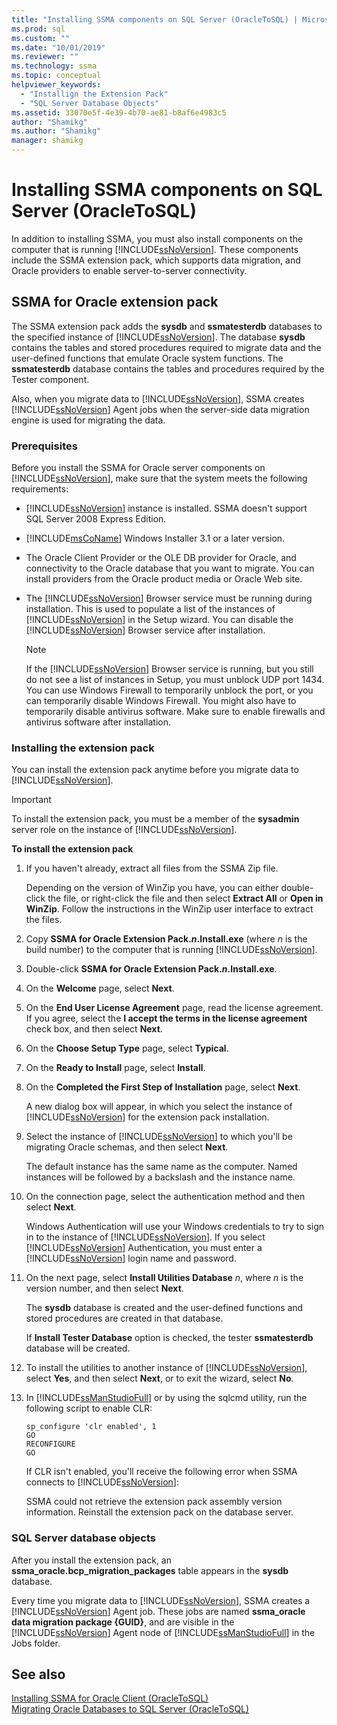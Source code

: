 ```yaml
---
title: "Installing SSMA components on SQL Server (OracleToSQL) | Microsoft Docs"
ms.prod: sql
ms.custom: ""
ms.date: "10/01/2019"
ms.reviewer: ""
ms.technology: ssma
ms.topic: conceptual
helpviewer_keywords: 
  - "Installign the Extension Pack"
  - "SQL Server Database Objects"
ms.assetid: 33070e5f-4e39-4b70-ae81-b8af6e4983c5
author: "Shamikg"
ms.author: "Shamikg"
manager: shamikg
---
```

# Installing SSMA components on SQL Server (OracleToSQL)

In addition to installing SSMA, you must also install components on the computer that is running [!INCLUDE[ssNoVersion](../../includes/ssnoversion-md.md)]. These components include the SSMA extension pack, which supports data migration, and Oracle providers to enable server-to-server connectivity.  
  
## SSMA for Oracle extension pack

The SSMA extension pack adds the **sysdb** and **ssmatesterdb** databases to the specified instance of [!INCLUDE[ssNoVersion](../../includes/ssnoversion-md.md)]. The database **sysdb** contains the tables and stored procedures required to migrate data and the user-defined functions that emulate Oracle system functions. The **ssmatesterdb** database contains the tables and procedures required by the Tester component.  
  
Also, when you migrate data to [!INCLUDE[ssNoVersion](../../includes/ssnoversion-md.md)], SSMA creates [!INCLUDE[ssNoVersion](../../includes/ssnoversion-md.md)] Agent jobs when the server-side data migration engine is used for migrating the data.  
  
### Prerequisites

Before you install the SSMA for Oracle server components on [!INCLUDE[ssNoVersion](../../includes/ssnoversion-md.md)], make sure that the system meets the following requirements:  
  
- [!INCLUDE[ssNoVersion](../../includes/ssnoversion-md.md)] instance is installed. SSMA doesn't support SQL Server 2008 Express Edition.
  
- [!INCLUDE[msCoName](../../includes/msconame_md.md)] Windows Installer 3.1 or a later version.  
  
- The Oracle Client Provider or the OLE DB provider for Oracle, and connectivity to the Oracle database that you want to migrate. You can install providers from the Oracle product media or Oracle Web site.  
  
- The [!INCLUDE[ssNoVersion](../../includes/ssnoversion-md.md)] Browser service must be running during installation. This is used to populate a list of the instances of [!INCLUDE[ssNoVersion](../../includes/ssnoversion-md.md)] in the Setup wizard. You can disable the [!INCLUDE[ssNoVersion](../../includes/ssnoversion-md.md)] Browser service after installation.  
  
    > [!NOTE]  
    > If the [!INCLUDE[ssNoVersion](../../includes/ssnoversion-md.md)] Browser service is running, but you still do not see a list of instances in Setup, you must unblock UDP port 1434. You can use Windows Firewall to temporarily unblock the port, or you can temporarily disable Windows Firewall. You might also have to temporarily disable antivirus software. Make sure to enable firewalls and antivirus software after installation.  
  
### Installing the extension pack

You can install the extension pack anytime before you migrate data to [!INCLUDE[ssNoVersion](../../includes/ssnoversion-md.md)].  
  
> [!IMPORTANT]  
> To install the extension pack, you must be a member of the **sysadmin** server role on the instance of [!INCLUDE[ssNoVersion](../../includes/ssnoversion-md.md)].  
  
**To install the extension pack**
  
1. If you haven't already, extract all files from the SSMA Zip file.  
  
    Depending on the version of WinZip you have, you can either double-click the file, or right-click the file and then select **Extract All** or **Open in WinZip**. Follow the instructions in the WinZip user interface to extract the files.  
  
2. Copy **SSMA for Oracle Extension Pack.*n*.Install.exe** (where *n* is the build number) to the computer that is running [!INCLUDE[ssNoVersion](../../includes/ssnoversion-md.md)].  
  
3. Double-click **SSMA for Oracle Extension Pack.*n*.Install.exe**.  
  
4. On the **Welcome** page, select **Next**.  
  
5. On the **End User License Agreement** page, read the license agreement. If you agree, select the **I accept the terms in the license agreement** check box, and then select **Next**.  
  
6. On the **Choose Setup Type** page, select **Typical**.  
  
7. On the **Ready to Install** page, select **Install**.  
  
8. On the **Completed the First Step of Installation** page, select **Next**.  
  
    A new dialog box will appear, in which you select the instance of [!INCLUDE[ssNoVersion](../../includes/ssnoversion-md.md)] for the extension pack installation.  
  
9. Select the instance of [!INCLUDE[ssNoVersion](../../includes/ssnoversion-md.md)] to which you'll be migrating Oracle schemas, and then select **Next**.  
  
    The default instance has the same name as the computer. Named instances will be followed by a backslash and the instance name.  
  
10. On the connection page, select the authentication method and then select **Next**.  
  
    Windows Authentication will use your Windows credentials to try to sign in to the instance of [!INCLUDE[ssNoVersion](../../includes/ssnoversion-md.md)]. If you select [!INCLUDE[ssNoVersion](../../includes/ssnoversion-md.md)] Authentication, you must enter a [!INCLUDE[ssNoVersion](../../includes/ssnoversion-md.md)] login name and password.  
  
11. On the next page, select **Install Utilities Database** *n*, where *n* is the version number, and then select **Next**.  
  
    The **sysdb** database is created and the user-defined functions and stored procedures are created in that database.  
  
    If **Install Tester Database** option is checked, the tester **ssmatesterdb** database will be created.  
  
12. To install the utilities to another instance of [!INCLUDE[ssNoVersion](../../includes/ssnoversion-md.md)], select **Yes**, and then select **Next**, or to exit the wizard, select **No**.  
  
13. In [!INCLUDE[ssManStudioFull](../../includes/ssmanstudiofull-md.md)] or by using the sqlcmd utility, run the following script to enable CLR:  
  
    ```
    sp_configure 'clr enabled', 1  
    GO  
    RECONFIGURE  
    GO  
    ```

    If CLR isn't enabled, you'll receive the following error when SSMA connects to [!INCLUDE[ssNoVersion](../../includes/ssnoversion-md.md)]:  
  
    SSMA could not retrieve the extension pack assembly version information. Reinstall the extension pack on the database server.  
  
### SQL Server database objects  

After you install the extension pack, an **ssma_oracle.bcp_migration_packages** table appears in the **sysdb** database.

Every time you migrate data to [!INCLUDE[ssNoVersion](../../includes/ssnoversion-md.md)], SSMA creates a [!INCLUDE[ssNoVersion](../../includes/ssnoversion-md.md)] Agent job. These jobs are named **ssma_oracle data migration package {GUID}**, and are visible in the [!INCLUDE[ssNoVersion](../../includes/ssnoversion-md.md)] Agent node of [!INCLUDE[ssManStudioFull](../../includes/ssmanstudiofull-md.md)] in the Jobs folder.  
  
## See also

[Installing SSMA for Oracle Client &#40;OracleToSQL&#41;](../../ssma/oracle/installing-ssma-for-oracle-client-oracletosql.md)  
[Migrating Oracle Databases to SQL Server &#40;OracleToSQL&#41;](../../ssma/oracle/migrating-oracle-databases-to-sql-server-oracletosql.md)  
